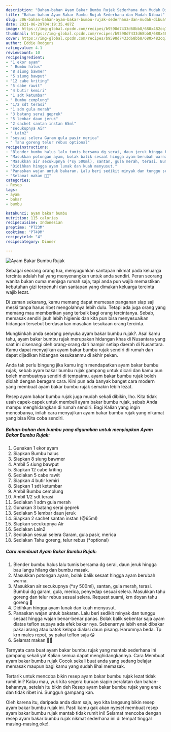 ```yaml
---
description: "Bahan-bahan Ayam Bakar Bumbu Rujak Sederhana dan Mudah Dibuat"
title: "Bahan-bahan Ayam Bakar Bumbu Rujak Sederhana dan Mudah Dibuat"
slug: 306-bahan-bahan-ayam-bakar-bumbu-rujak-sederhana-dan-mudah-dibuat
date: 2021-06-29T04:19:35.487Z
image: https://img-global.cpcdn.com/recipes/b9598d7433d68bb8/680x482cq70/ayam-bakar-bumbu-rujak-foto-resep-utama.jpg
thumbnail: https://img-global.cpcdn.com/recipes/b9598d7433d68bb8/680x482cq70/ayam-bakar-bumbu-rujak-foto-resep-utama.jpg
cover: https://img-global.cpcdn.com/recipes/b9598d7433d68bb8/680x482cq70/ayam-bakar-bumbu-rujak-foto-resep-utama.jpg
author: Eddie Rodgers
ratingvalue: 4.1
reviewcount: 10
recipeingredient:
- "1 ekor ayam"
- " Bumbu halus"
- "8 siung bawmer"
- "5 siung bawput"
- "12 cabe kriting"
- "5 cabe rawit"
- "4 butir kemiri"
- "1 sdt ketumbar"
- " Bumbu cemplung"
- "1/2 sdt terasi"
- "1 sdm gula merah"
- "3 batang serai geprek"
- "5 lembar daun jeruk"
- "2 sachet santan instan 65ml"
- "secukupnya Air"
- " Lain2"
- "sesuai selera Garam gula pasir merica"
- " Tahu goreng telur rebus optional"
recipeinstructions:
- "Blender bumbu halus lalu tumis bersama dg serai, daun jeruk hingga bau langu hilang dan bumbu masak."
- "Masukkan potongan ayam, bolak balik sesaat hingga ayam berubah warna."
- "Masukkan air secukupnya (*sy 500ml), santan, gula merah, terasi. Bumbui dg garam, gula, merica, penyedap sesuai selera. Masukkan tahu goreng dan telur rebus sesuai selera. Request suami, krn doyan tahu goreng 🤭"
- "Didihkan hingga ayam lunak dan kuah menyusut."
- "Panaskan wajan untuk bakaran. Lalu beri sedikit minyak dan tunggu sesaat hingga wajan benar-benar panas. Bolak balik sebentar saja ayam diatas teflon supaya ada efek bakar nya. Sebenarnya lebih enak dibakar pakai arang atau batok kelapa dialasi daun pisang. Harumnya beda. Tp krn males repot, sy pakai teflon saja 😘"
- "Selamat makan 🍚🍗"
categories:
- Resep
tags:
- ayam
- bakar
- bumbu

katakunci: ayam bakar bumbu 
nutrition: 115 calories
recipecuisine: Indonesian
preptime: "PT23M"
cooktime: "PT49M"
recipeyield: "4"
recipecategory: Dinner

---
```



![Ayam Bakar Bumbu Rujak](https://img-global.cpcdn.com/recipes/b9598d7433d68bb8/680x482cq70/ayam-bakar-bumbu-rujak-foto-resep-utama.jpg)

Sebagai seorang orang tua, menyuguhkan santapan nikmat pada keluarga tercinta adalah hal yang menyenangkan untuk anda sendiri. Peran seorang  wanita bukan cuma menjaga rumah saja, tapi anda pun wajib memastikan kebutuhan gizi terpenuhi dan santapan yang dimakan keluarga tercinta wajib lezat.

Di zaman  sekarang, kamu memang dapat memesan panganan siap saji meski tanpa harus ribet mengolahnya lebih dulu. Tetapi ada juga orang yang memang mau memberikan yang terbaik bagi orang tercintanya. Sebab, memasak sendiri jauh lebih higienis dan kita pun bisa menyesuaikan hidangan tersebut berdasarkan masakan kesukaan orang tercinta. 



Mungkinkah anda seorang penyuka ayam bakar bumbu rujak?. Asal kamu tahu, ayam bakar bumbu rujak merupakan hidangan khas di Nusantara yang saat ini disenangi oleh orang-orang dari hampir setiap daerah di Nusantara. Kamu dapat menyajikan ayam bakar bumbu rujak sendiri di rumah dan dapat dijadikan hidangan kesukaanmu di akhir pekan.

Anda tak perlu bingung jika kamu ingin mendapatkan ayam bakar bumbu rujak, sebab ayam bakar bumbu rujak gampang untuk dicari dan kamu pun boleh membuatnya sendiri di tempatmu. ayam bakar bumbu rujak boleh diolah dengan beragam cara. Kini pun ada banyak banget cara modern yang membuat ayam bakar bumbu rujak semakin lebih lezat.

Resep ayam bakar bumbu rujak juga mudah sekali dibikin, lho. Kita tidak usah capek-capek untuk membeli ayam bakar bumbu rujak, sebab Anda mampu menghidangkan di rumah sendiri. Bagi Kalian yang ingin mencobanya, inilah cara menyajikan ayam bakar bumbu rujak yang nikamat yang bisa Kita coba sendiri.

<!--inarticleads1-->

##### Bahan-bahan dan bumbu yang digunakan untuk menyiapkan Ayam Bakar Bumbu Rujak:

1. Gunakan 1 ekor ayam
1. Siapkan  Bumbu halus
1. Siapkan 8 siung bawmer
1. Ambil 5 siung bawput
1. Siapkan 12 cabe kriting
1. Sediakan 5 cabe rawit
1. Siapkan 4 butir kemiri
1. Siapkan 1 sdt ketumbar
1. Ambil  Bumbu cemplung
1. Ambil 1/2 sdt terasi
1. Sediakan 1 sdm gula merah
1. Gunakan 3 batang serai geprek
1. Sediakan 5 lembar daun jeruk
1. Siapkan 2 sachet santan instan (@65ml)
1. Siapkan secukupnya Air
1. Sediakan  Lain2
1. Sediakan sesuai selera Garam, gula pasir, merica
1. Sediakan  Tahu goreng, telur rebus (*optional)




<!--inarticleads2-->

##### Cara membuat Ayam Bakar Bumbu Rujak:

1. Blender bumbu halus lalu tumis bersama dg serai, daun jeruk hingga bau langu hilang dan bumbu masak.
1. Masukkan potongan ayam, bolak balik sesaat hingga ayam berubah warna.
1. Masukkan air secukupnya (*sy 500ml), santan, gula merah, terasi. Bumbui dg garam, gula, merica, penyedap sesuai selera. Masukkan tahu goreng dan telur rebus sesuai selera. Request suami, krn doyan tahu goreng 🤭
1. Didihkan hingga ayam lunak dan kuah menyusut.
1. Panaskan wajan untuk bakaran. Lalu beri sedikit minyak dan tunggu sesaat hingga wajan benar-benar panas. Bolak balik sebentar saja ayam diatas teflon supaya ada efek bakar nya. Sebenarnya lebih enak dibakar pakai arang atau batok kelapa dialasi daun pisang. Harumnya beda. Tp krn males repot, sy pakai teflon saja 😘
1. Selamat makan 🍚🍗




Ternyata cara buat ayam bakar bumbu rujak yang mantab sederhana ini gampang sekali ya! Kalian semua dapat menghidangkannya. Cara Membuat ayam bakar bumbu rujak Cocok sekali buat anda yang sedang belajar memasak maupun bagi kamu yang sudah lihai memasak.

Tertarik untuk mencoba bikin resep ayam bakar bumbu rujak lezat tidak rumit ini? Kalau mau, yuk kita segera buruan siapin peralatan dan bahan-bahannya, setelah itu bikin deh Resep ayam bakar bumbu rujak yang enak dan tidak ribet ini. Sungguh gampang kan. 

Oleh karena itu, daripada anda diam saja, ayo kita langsung bikin resep ayam bakar bumbu rujak ini. Pasti kamu gak akan nyesel membuat resep ayam bakar bumbu rujak mantab tidak rumit ini! Selamat mencoba dengan resep ayam bakar bumbu rujak nikmat sederhana ini di tempat tinggal masing-masing,oke!.

